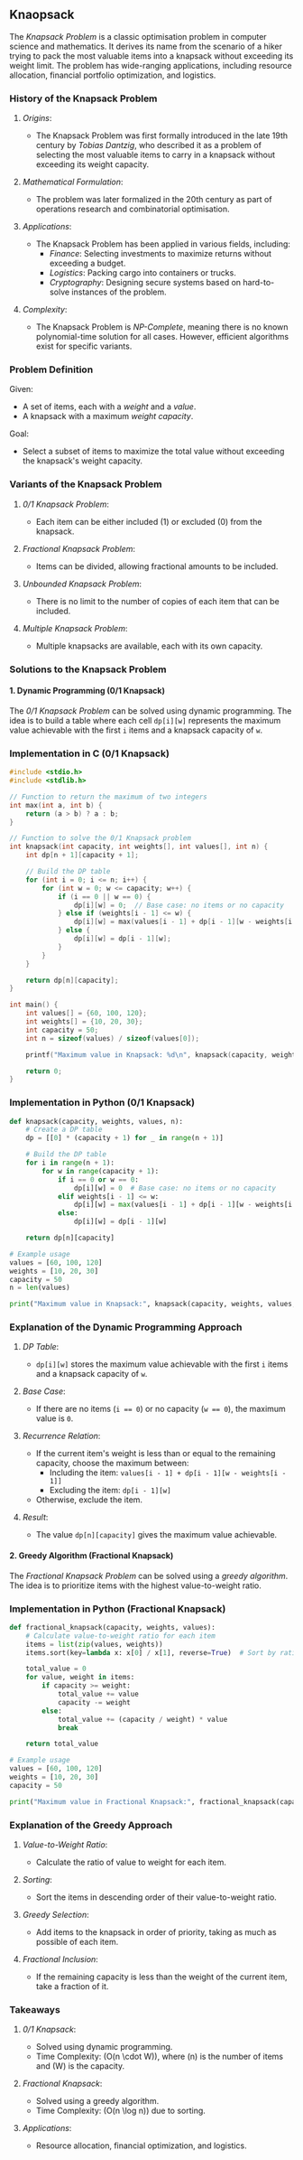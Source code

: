 
## Knaopsack

The *Knapsack Problem* is a classic optimisation problem in computer science and mathematics.
It derives its name from the scenario of a hiker trying to pack the most valuable items into
a knapsack without exceeding its weight limit. The problem has wide-ranging applications,
including resource allocation, financial portfolio optimization, and logistics.


### History of the Knapsack Problem

1. *Origins*:
   - The Knapsack Problem was first formally introduced in the late 19th century by *Tobias Dantzig*,
     who described it as a problem of selecting the most valuable items to carry in a knapsack without
     exceeding its weight capacity.

2. *Mathematical Formulation*:
   - The problem was later formalized in the 20th century as part of operations research and combinatorial
     optimisation.

3. *Applications*:
   - The Knapsack Problem has been applied in various fields, including:
     - *Finance*: Selecting investments to maximize returns without exceeding a budget.
     - *Logistics*: Packing cargo into containers or trucks.
     - *Cryptography*: Designing secure systems based on hard-to-solve instances of the problem.

4. *Complexity*:
   - The Knapsack Problem is *NP-Complete*, meaning there is no known polynomial-time solution for all
     cases. However, efficient algorithms exist for specific variants.


### Problem Definition

Given:
- A set of items, each with a *weight* and a *value*.
- A knapsack with a maximum *weight capacity*.

Goal:
- Select a subset of items to maximize the total value without exceeding the knapsack's weight capacity.


### Variants of the Knapsack Problem

1. *0/1 Knapsack Problem*:
   - Each item can be either included (1) or excluded (0) from the knapsack.

2. *Fractional Knapsack Problem*:
   - Items can be divided, allowing fractional amounts to be included.

3. *Unbounded Knapsack Problem*:
   - There is no limit to the number of copies of each item that can be included.

4. *Multiple Knapsack Problem*:
   - Multiple knapsacks are available, each with its own capacity.


### Solutions to the Knapsack Problem

#### 1. Dynamic Programming (0/1 Knapsack)

The *0/1 Knapsack Problem* can be solved using dynamic programming. The idea is to build a table where
each cell `dp[i][w]` represents the maximum value achievable with the first `i` items and a knapsack
capacity of `w`.


### Implementation in C (0/1 Knapsack)

```c
#include <stdio.h>
#include <stdlib.h>

// Function to return the maximum of two integers
int max(int a, int b) {
    return (a > b) ? a : b;
}

// Function to solve the 0/1 Knapsack problem
int knapsack(int capacity, int weights[], int values[], int n) {
    int dp[n + 1][capacity + 1];

    // Build the DP table
    for (int i = 0; i <= n; i++) {
        for (int w = 0; w <= capacity; w++) {
            if (i == 0 || w == 0) {
                dp[i][w] = 0;  // Base case: no items or no capacity
            } else if (weights[i - 1] <= w) {
                dp[i][w] = max(values[i - 1] + dp[i - 1][w - weights[i - 1]], dp[i - 1][w]);
            } else {
                dp[i][w] = dp[i - 1][w];
            }
        }
    }

    return dp[n][capacity];
}

int main() {
    int values[] = {60, 100, 120};
    int weights[] = {10, 20, 30};
    int capacity = 50;
    int n = sizeof(values) / sizeof(values[0]);

    printf("Maximum value in Knapsack: %d\n", knapsack(capacity, weights, values, n));

    return 0;
}
```


### Implementation in Python (0/1 Knapsack)

```python
def knapsack(capacity, weights, values, n):
    # Create a DP table
    dp = [[0] * (capacity + 1) for _ in range(n + 1)]

    # Build the DP table
    for i in range(n + 1):
        for w in range(capacity + 1):
            if i == 0 or w == 0:
                dp[i][w] = 0  # Base case: no items or no capacity
            elif weights[i - 1] <= w:
                dp[i][w] = max(values[i - 1] + dp[i - 1][w - weights[i - 1]], dp[i - 1][w])
            else:
                dp[i][w] = dp[i - 1][w]

    return dp[n][capacity]

# Example usage
values = [60, 100, 120]
weights = [10, 20, 30]
capacity = 50
n = len(values)

print("Maximum value in Knapsack:", knapsack(capacity, weights, values, n))
```


### Explanation of the Dynamic Programming Approach

1. *DP Table*:
   - `dp[i][w]` stores the maximum value achievable with the first `i` items and a knapsack capacity of `w`.

2. *Base Case*:
   - If there are no items (`i == 0`) or no capacity (`w == 0`), the maximum value is `0`.

3. *Recurrence Relation*:
   - If the current item's weight is less than or equal to the remaining capacity, choose the maximum between:
     - Including the item: `values[i - 1] + dp[i - 1][w - weights[i - 1]]`
     - Excluding the item: `dp[i - 1][w]`
   - Otherwise, exclude the item.

4. *Result*:
   - The value `dp[n][capacity]` gives the maximum value achievable.


#### 2. Greedy Algorithm (Fractional Knapsack)

The *Fractional Knapsack Problem* can be solved using a *greedy algorithm*.
The idea is to prioritize items with the highest value-to-weight ratio.


### Implementation in Python (Fractional Knapsack)

```python
def fractional_knapsack(capacity, weights, values):
    # Calculate value-to-weight ratio for each item
    items = list(zip(values, weights))
    items.sort(key=lambda x: x[0] / x[1], reverse=True)  # Sort by ratio in descending order

    total_value = 0
    for value, weight in items:
        if capacity >= weight:
            total_value += value
            capacity -= weight
        else:
            total_value += (capacity / weight) * value
            break

    return total_value

# Example usage
values = [60, 100, 120]
weights = [10, 20, 30]
capacity = 50

print("Maximum value in Fractional Knapsack:", fractional_knapsack(capacity, weights, values))
```


### Explanation of the Greedy Approach

1. *Value-to-Weight Ratio*:
   - Calculate the ratio of value to weight for each item.

2. *Sorting*:
   - Sort the items in descending order of their value-to-weight ratio.

3. *Greedy Selection*:
   - Add items to the knapsack in order of priority, taking as much as possible of each item.

4. *Fractional Inclusion*:
   - If the remaining capacity is less than the weight of the current item, take a fraction of it.


### Takeaways

1. *0/1 Knapsack*:
   - Solved using dynamic programming.
   - Time Complexity: \(O(n \cdot W)\), where \(n\) is the number of items and \(W\) is the capacity.

2. *Fractional Knapsack*:
   - Solved using a greedy algorithm.
   - Time Complexity: \(O(n \log n)\) due to sorting.

3. *Applications*:
   - Resource allocation, financial optimization, and logistics.
